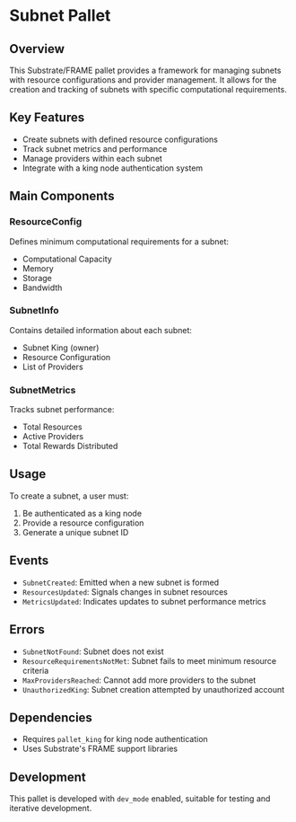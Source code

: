 # Subnet Pallet

## Overview

This Substrate/FRAME pallet provides a framework for managing subnets with resource configurations and provider management. It allows for the creation and tracking of subnets with specific computational requirements.

## Key Features

- Create subnets with defined resource configurations
- Track subnet metrics and performance
- Manage providers within each subnet
- Integrate with a king node authentication system

## Main Components

### ResourceConfig
Defines minimum computational requirements for a subnet:
- Computational Capacity
- Memory
- Storage
- Bandwidth

### SubnetInfo
Contains detailed information about each subnet:
- Subnet King (owner)
- Resource Configuration
- List of Providers

### SubnetMetrics
Tracks subnet performance:
- Total Resources
- Active Providers
- Total Rewards Distributed

## Usage

To create a subnet, a user must:
1. Be authenticated as a king node
2. Provide a resource configuration
3. Generate a unique subnet ID

## Events

- `SubnetCreated`: Emitted when a new subnet is formed
- `ResourcesUpdated`: Signals changes in subnet resources
- `MetricsUpdated`: Indicates updates to subnet performance metrics

## Errors

- `SubnetNotFound`: Subnet does not exist
- `ResourceRequirementsNotMet`: Subnet fails to meet minimum resource criteria
- `MaxProvidersReached`: Cannot add more providers to the subnet
- `UnauthorizedKing`: Subnet creation attempted by unauthorized account

## Dependencies

- Requires `pallet_king` for king node authentication
- Uses Substrate's FRAME support libraries

## Development

This pallet is developed with `dev_mode` enabled, suitable for testing and iterative development.